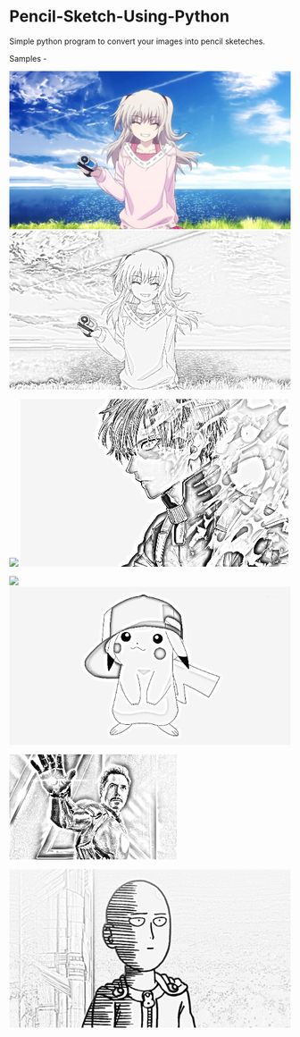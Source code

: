 # Pencil-Sketch-Using-Python

Simple python program to convert your images into pencil sketeches.

Samples -

![](https://github.com/milannzz/Pencil-Sketch-Using-Python/blob/master/Images/aa.jpg)
![](https://github.com/milannzz/Pencil-Sketch-Using-Python/blob/master/output/output1.jpg)

![](https://github.com/milannzz/Pencil-Sketch-Using-Python/blob/master/Images/iaf.jpg) 
![](https://github.com/milannzz/Pencil-Sketch-Using-Python/blob/master/output/output2.jpg)

![](https://github.com/milannzz/Pencil-Sketch-Using-Python/blob/master/Images/pk.jpg) 
![](https://github.com/milannzz/Pencil-Sketch-Using-Python/blob/master/output/output3.jpg)

![](https://github.com/milannzz/Pencil-Sketch-Using-Python/blob/master/output/output4.jpg)

![](https://github.com/milannzz/Pencil-Sketch-Using-Python/blob/master/output/output5.jpg)
